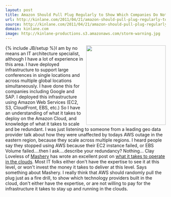 ```yaml
---
layout: post
title: Amazon Should Pull Plug Regularly to Show Which Companies Do Not Have It Together
url: http://kinlane.com/2011/04/21/amazon-should-pull-plug-regularly-to-show-which-companies-do-not-have-it-together/
source: http://kinlane.com/2011/04/21/amazon-should-pull-plug-regularly-to-show-which-companies-do-not-have-it-together/
domain: kinlane.com
image: http://kinlane-productions.s3.amazonaws.com/storm-warning.jpg
---
```

{% include JB/setup %}<a title="what it takes to operate in the cloud" href="http://claylo.com/post/4817029650/where-there-are-clouds-it-sometimes-rains"><img class="c1" src="http://kinlane-productions.s3.amazonaws.com/storm-warning.jpg" alt="" width="250" align="right" /></a>I am by no means an IT architecture specialist, although I have a lot of experience in this area. I have deployed infrastructure to support large conferences in single locations and across multiple global locations simultaneously. I have done this for companies including Google and SAP. I deployed this infrastructure using Amazon Web Services (EC2, S3, CloudFront, EBS, etc.) So I have an understanding of what it takes to deploy on the Amazon Cloud, and knowledge of what it takes to scale and be redundant. I was just listening to someone from a leading geo data provider talk about how they were unaffected by todays AWS outage in the eastern region, because they scale across multiple regions. I heard people say they stopped using AWS because their EC2 instance failed, or EBS Volume failed....then I ask....describe your redundancy? Nothing... Clay Loveless of <a title="Mashery" href="http://www.mashery.com">Mashery</a> has wrote an excellent post on <a title="what it takes to operate in the cloud" href="http://claylo.com/post/4817029650/where-there-are-clouds-it-sometimes-rains">what it takes to operate in the clouds</a>. Most IT folks either don't have the expertise to see it at this level, or won't invest the money it takes to deliver at this level. Says something about Mashery. I really think that AWS should randomly pull the plug just as a fire drill, to show which technology providers built in the cloud, don't either have the expertise, or are not willing to pay for the infrastructure it takes to stay up and running in the clouds.